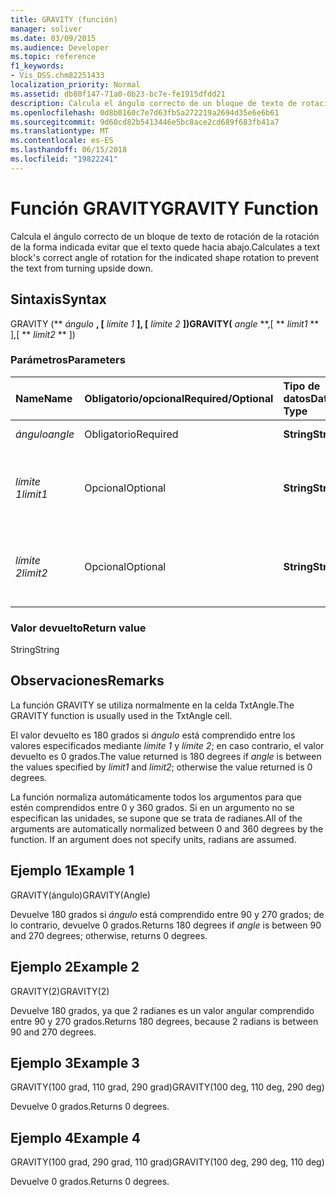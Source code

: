 ```yaml
---
title: GRAVITY (función)
manager: soliver
ms.date: 03/09/2015
ms.audience: Developer
ms.topic: reference
f1_keywords:
- Vis_DSS.chm82251433
localization_priority: Normal
ms.assetid: db80f147-71a0-0b23-bc7e-fe1915dfdd21
description: Calcula el ángulo correcto de un bloque de texto de rotación de la rotación de la forma indicada evitar que el texto quede hacia abajo.
ms.openlocfilehash: 0d8b0160c7e7d63fb5a272219a2694d35e6e6b61
ms.sourcegitcommit: 9d60cd82b5413446e5bc8ace2cd689f683fb41a7
ms.translationtype: MT
ms.contentlocale: es-ES
ms.lasthandoff: 06/15/2018
ms.locfileid: "19822241"
---
```

# <a name="gravity-function"></a><span data-ttu-id="dddf9-103">Función GRAVITY</span><span class="sxs-lookup"><span data-stu-id="dddf9-103">GRAVITY Function</span></span>

<span data-ttu-id="dddf9-104">Calcula el ángulo correcto de un bloque de texto de rotación de la rotación de la forma indicada evitar que el texto quede hacia abajo.</span><span class="sxs-lookup"><span data-stu-id="dddf9-104">Calculates a text block's correct angle of rotation for the indicated shape rotation to prevent the text from turning upside down.</span></span>
  
## <a name="syntax"></a><span data-ttu-id="dddf9-105">Sintaxis</span><span class="sxs-lookup"><span data-stu-id="dddf9-105">Syntax</span></span>

<span data-ttu-id="dddf9-106">GRAVITY (** *ángulo* **, [** *límite 1* **], [** *límite 2* **])</span><span class="sxs-lookup"><span data-stu-id="dddf9-106">GRAVITY(** *angle* **,[ ** *limit1* ** ],[ ** *limit2* ** ])</span></span> 
  
### <a name="parameters"></a><span data-ttu-id="dddf9-107">Parámetros</span><span class="sxs-lookup"><span data-stu-id="dddf9-107">Parameters</span></span>

|<span data-ttu-id="dddf9-108">**Name**</span><span class="sxs-lookup"><span data-stu-id="dddf9-108">**Name**</span></span>|<span data-ttu-id="dddf9-109">**Obligatorio/opcional**</span><span class="sxs-lookup"><span data-stu-id="dddf9-109">**Required/Optional**</span></span>|<span data-ttu-id="dddf9-110">**Tipo de datos**</span><span class="sxs-lookup"><span data-stu-id="dddf9-110">**Data Type**</span></span>|<span data-ttu-id="dddf9-111">**Descripción**</span><span class="sxs-lookup"><span data-stu-id="dddf9-111">**Description**</span></span>|
|:-----|:-----|:-----|:-----|
| <span data-ttu-id="dddf9-112">_ángulo_</span><span class="sxs-lookup"><span data-stu-id="dddf9-112">_angle_</span></span> <br/> |<span data-ttu-id="dddf9-113">Obligatorio</span><span class="sxs-lookup"><span data-stu-id="dddf9-113">Required</span></span>  <br/> |<span data-ttu-id="dddf9-114">**String**</span><span class="sxs-lookup"><span data-stu-id="dddf9-114">**String**</span></span> <br/> | <span data-ttu-id="dddf9-115">Ángulo de la forma.</span><span class="sxs-lookup"><span data-stu-id="dddf9-115">The shape's angle.</span></span>  <br/> |
| <span data-ttu-id="dddf9-116">_límite 1_</span><span class="sxs-lookup"><span data-stu-id="dddf9-116">_limit1_</span></span> <br/> |<span data-ttu-id="dddf9-117">Opcional</span><span class="sxs-lookup"><span data-stu-id="dddf9-117">Optional</span></span>  <br/> |<span data-ttu-id="dddf9-118">**String**</span><span class="sxs-lookup"><span data-stu-id="dddf9-118">**String**</span></span> <br/> |<span data-ttu-id="dddf9-p101">Primer límite de rotación. El límite predeterminado es de 90 grados.</span><span class="sxs-lookup"><span data-stu-id="dddf9-p101">First limit of rotation. Default is 90 degrees.</span></span>  <br/> |
| <span data-ttu-id="dddf9-121">_límite 2_</span><span class="sxs-lookup"><span data-stu-id="dddf9-121">_limit2_</span></span> <br/> |<span data-ttu-id="dddf9-122">Opcional</span><span class="sxs-lookup"><span data-stu-id="dddf9-122">Optional</span></span>  <br/> |<span data-ttu-id="dddf9-123">**String**</span><span class="sxs-lookup"><span data-stu-id="dddf9-123">**String**</span></span> <br/> |<span data-ttu-id="dddf9-p102">Segundo límite de rotación. El límite predeterminado es de 270 grados.</span><span class="sxs-lookup"><span data-stu-id="dddf9-p102">Second limit of rotation. Default is 270 degrees.</span></span>  <br/> |
   
### <a name="return-value"></a><span data-ttu-id="dddf9-126">Valor devuelto</span><span class="sxs-lookup"><span data-stu-id="dddf9-126">Return value</span></span>

<span data-ttu-id="dddf9-127">String</span><span class="sxs-lookup"><span data-stu-id="dddf9-127">String</span></span>
  
## <a name="remarks"></a><span data-ttu-id="dddf9-128">Observaciones</span><span class="sxs-lookup"><span data-stu-id="dddf9-128">Remarks</span></span>

<span data-ttu-id="dddf9-129">La función GRAVITY se utiliza normalmente en la celda TxtAngle.</span><span class="sxs-lookup"><span data-stu-id="dddf9-129">The GRAVITY function is usually used in the TxtAngle cell.</span></span> 
  
<span data-ttu-id="dddf9-130">El valor devuelto es 180 grados si _ángulo_ está comprendido entre los valores especificados mediante _límite 1_ y _límite 2_; en caso contrario, el valor devuelto es 0 grados.</span><span class="sxs-lookup"><span data-stu-id="dddf9-130">The value returned is 180 degrees if  _angle_ is between the values specified by  _limit1_ and  _limit2_; otherwise the value returned is 0 degrees.</span></span>
  
<span data-ttu-id="dddf9-p103">La función normaliza automáticamente todos los argumentos para que estén comprendidos entre 0 y 360 grados. Si en un argumento no se especifican las unidades, se supone que se trata de radianes.</span><span class="sxs-lookup"><span data-stu-id="dddf9-p103">All of the arguments are automatically normalized between 0 and 360 degrees by the function. If an argument does not specify units, radians are assumed.</span></span> 
  
## <a name="example-1"></a><span data-ttu-id="dddf9-133">Ejemplo 1</span><span class="sxs-lookup"><span data-stu-id="dddf9-133">Example 1</span></span>

<span data-ttu-id="dddf9-134">GRAVITY(ángulo)</span><span class="sxs-lookup"><span data-stu-id="dddf9-134">GRAVITY(Angle)</span></span>
  
<span data-ttu-id="dddf9-135">Devuelve 180 grados si *ángulo* está comprendido entre 90 y 270 grados; de lo contrario, devuelve 0 grados.</span><span class="sxs-lookup"><span data-stu-id="dddf9-135">Returns 180 degrees if  *angle*  is between 90 and 270 degrees; otherwise, returns 0 degrees.</span></span> 
  
## <a name="example-2"></a><span data-ttu-id="dddf9-136">Ejemplo 2</span><span class="sxs-lookup"><span data-stu-id="dddf9-136">Example 2</span></span>

<span data-ttu-id="dddf9-137">GRAVITY(2)</span><span class="sxs-lookup"><span data-stu-id="dddf9-137">GRAVITY(2)</span></span>
  
<span data-ttu-id="dddf9-138">Devuelve 180 grados, ya que 2 radianes es un valor angular comprendido entre 90 y 270 grados.</span><span class="sxs-lookup"><span data-stu-id="dddf9-138">Returns 180 degrees, because 2 radians is between 90 and 270 degrees.</span></span>
  
## <a name="example-3"></a><span data-ttu-id="dddf9-139">Ejemplo 3</span><span class="sxs-lookup"><span data-stu-id="dddf9-139">Example 3</span></span>

<span data-ttu-id="dddf9-140">GRAVITY(100 grad, 110 grad, 290 grad)</span><span class="sxs-lookup"><span data-stu-id="dddf9-140">GRAVITY(100 deg, 110 deg, 290 deg)</span></span>
  
<span data-ttu-id="dddf9-141">Devuelve 0 grados.</span><span class="sxs-lookup"><span data-stu-id="dddf9-141">Returns 0 degrees.</span></span>
  
## <a name="example-4"></a><span data-ttu-id="dddf9-142">Ejemplo 4</span><span class="sxs-lookup"><span data-stu-id="dddf9-142">Example 4</span></span>

<span data-ttu-id="dddf9-143">GRAVITY(100 grad, 290 grad, 110 grad)</span><span class="sxs-lookup"><span data-stu-id="dddf9-143">GRAVITY(100 deg, 290 deg, 110 deg)</span></span>
  
<span data-ttu-id="dddf9-144">Devuelve 0 grados.</span><span class="sxs-lookup"><span data-stu-id="dddf9-144">Returns 0 degrees.</span></span>
  

